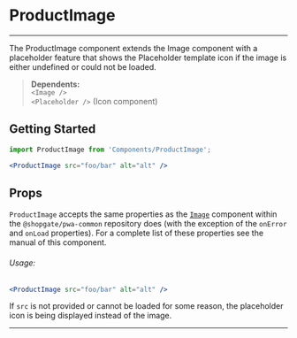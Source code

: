 # ProductImage
---

The ProductImage component extends the Image component with a placeholder feature that shows the Placeholder template icon if the image is either undefined or could not be loaded.

> **Dependents:**  
> `<Image />`  
> `<Placeholder />` (Icon component)

## Getting Started

```jsx
import ProductImage from 'Components/ProductImage';

<ProductImage src="foo/bar" alt="alt" />
```

## Props

`ProductImage` accepts the same properties as the [`Image`](https://github.com/shopgate/pwa-common/tree/master/components/Image) component within the `@shopgate/pwa-common` repository does (with the exception of the `onError` and `onLoad` properties). For a complete list of these properties see the manual of this component.

###### Usage:

```jsx
<ProductImage src="foo/bar" alt="alt" />
```

If `src` is not provided or cannot be loaded for some reason, the placeholder icon is being displayed instead of the image.

---
